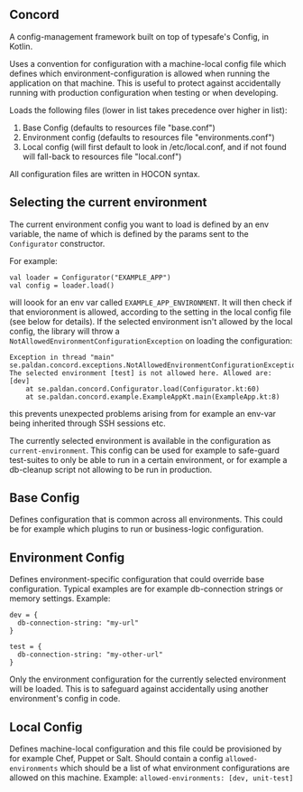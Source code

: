 Concord
------

A config-management framework built on top of typesafe's Config, in Kotlin.

Uses a convention for configuration with a machine-local config file which defines which environment-configuration is allowed
when running the application on that machine.
This is useful to protect against accidentally running with production configuration when testing or when developing.

Loads the following files (lower in list takes precedence over higher in list):
1. Base Config (defaults to resources file "base.conf")
2. Environment config (defaults to resources file "environments.conf")
3. Local config (will first default to look in /etc/local.conf, and if not found will fall-back to resources file "local.conf")

All configuration files are written in HOCON syntax.

Selecting the current environment
--------
The current environment config you want to load is defined by an env variable, the name of which is defined by the params sent to the `Configurator` constructor.

For example:
```
val loader = Configurator("EXAMPLE_APP")
val config = loader.load()
```
will loook for an env var called `EXAMPLE_APP_ENVIRONMENT`. It will then check if that envioronment is allowed, according to the setting in the local config file (see below for details). If the selected environment isn't allowed by the local config, the library will throw a `NotAllowedEnvironmentConfigurationException` on loading the configuration:
```
Exception in thread "main" se.paldan.concord.exceptions.NotAllowedEnvironmentConfigurationException: The selected environment [test] is not allowed here. Allowed are: [dev]
	at se.paldan.concord.Configurator.load(Configurator.kt:60)
	at se.paldan.concord.example.ExampleAppKt.main(ExampleApp.kt:8)
```
this prevents unexpected problems arising from for example an env-var being inherited through SSH sessions etc.

The currently selected environment is available in the configuration as `current-environment`. This config can be used for example to safe-guard test-suites to only be able to run in a certain environment, or for example a db-cleanup script not allowing to be run in production.
 
Base Config
--------
Defines configuration that is common across all environments. This could be for example which plugins to run or business-logic configuration.

Environment Config
--------
Defines environment-specific configuration that could override base configuration.
Typical examples are for example db-connection strings or memory settings.
Example:
```
dev = {
  db-connection-string: "my-url"
}

test = {
  db-connection-string: "my-other-url"
}
```

Only the environment configuration for the currently selected environment will be loaded. This is to safeguard against
accidentally using another environment's config in code.

Local Config
-------
Defines machine-local configuration and this file could be provisioned by for example Chef, Puppet or Salt.
Should contain a config `allowed-environments` which should be a list of what environment configurations are allowed on this machine.
Example:
`allowed-environments: [dev, unit-test]`
